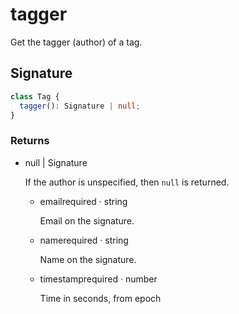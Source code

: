 # tagger

Get the tagger (author) of a tag.

## Signature

```ts
class Tag {
  tagger(): Signature | null;
}
```

### Returns

<ul class="param-ul">
  <li class="param-li param-li-root">
    <span class="param-type">null | Signature</span>
    <br>
    <p class="param-description">If the author is unspecified, then  <code>null</code>  is returned.</p>
    <ul class="param-ul">
      <li class="param-li">
        <span class="param-name">email</span><span class="param-required">required</span>&nbsp;·&nbsp;<span class="param-type">string</span>
        <br>
        <p class="param-description">Email on the signature.</p>
      </li>
      <li class="param-li">
        <span class="param-name">name</span><span class="param-required">required</span>&nbsp;·&nbsp;<span class="param-type">string</span>
        <br>
        <p class="param-description">Name on the signature.</p>
      </li>
      <li class="param-li">
        <span class="param-name">timestamp</span><span class="param-required">required</span>&nbsp;·&nbsp;<span class="param-type">number</span>
        <br>
        <p class="param-description">Time in seconds, from epoch</p>
      </li>
    </ul>
  </li>
</ul>